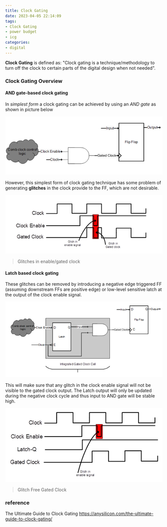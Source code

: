 ```yaml
---
title: Clock Gating
date: 2023-04-05 22:14:09
tags:
- Clock Gating
- power budget
- icg
categories:
- digital
---
```




**Clock Gating** is defined as: "Clock gating is a technique/methodology to turn off the clock to certain parts of the digital design when not needed".

### Clock Gating Overview

#### AND gate-based clock gating

In *simplest form* a clock gating can be achieved by using an *AND gate* as shown in picture below

![clock gating](clockgating/AND-gate-based-clock-gating.png)

However, this simplest form of clock gating technique has some problem of generating **glitches** in the clock provide to the FF, which are not desirable.

![img](clockgating/Glitches-in-enable-gated-clock.png)

> Glitches in enable/gated clock

#### Latch based clock gating

These glitches can be removed by introducing a negative edge triggered FF (assuming downstream FFs are positive edge) or low-level sensitive latch at the output of the clock enable signal.

![clock gating](clockgating/Latch-based-clock-gating.png)

This will make sure that any glitch in the clock enable signal will not be visible to the gated clock output. The Latch output will only be updated during the negative clock cycle and thus input to AND gate will be stable high.

![clock gating](clockgating/Glitch-Free-Gated-Clock.png)

> Glitch Free Gated Clock



### reference

The Ultimate Guide to Clock Gating [https://anysilicon.com/the-ultimate-guide-to-clock-gating/ ](https://anysilicon.com/the-ultimate-guide-to-clock-gating/)
